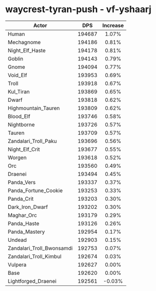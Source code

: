 # waycrest-tyran-push - vf-yshaarj
| Actor | DPS | Increase |
|---|:---:|:---:|
|Human|194687|1.07%|
|Mechagnome|194186|0.81%|
|Night_Elf_Haste|194178|0.81%|
|Goblin|194143|0.79%|
|Gnome|194094|0.77%|
|Void_Elf|193953|0.69%|
|Troll|193918|0.67%|
|Kul_Tiran|193869|0.65%|
|Dwarf|193818|0.62%|
|Highmountain_Tauren|193809|0.62%|
|Blood_Elf|193746|0.58%|
|Nightborne|193726|0.57%|
|Tauren|193709|0.57%|
|Zandalari_Troll_Paku|193696|0.56%|
|Night_Elf_Crit|193677|0.55%|
|Worgen|193618|0.52%|
|Orc|193560|0.49%|
|Draenei|193494|0.45%|
|Panda_Vers|193337|0.37%|
|Panda_Fortune_Cookie|193253|0.33%|
|Panda_Crit|193203|0.30%|
|Dark_Iron_Dwarf|193202|0.30%|
|Maghar_Orc|193179|0.29%|
|Panda_Haste|193126|0.26%|
|Panda_Mastery|192954|0.17%|
|Undead|192903|0.15%|
|Zandalari_Troll_Bwonsamdi|192753|0.07%|
|Zandalari_Troll_Kimbul|192674|0.03%|
|Vulpera|192627|0.00%|
|Base|192620|0.00%|
|Lightforged_Draenei|192561|-0.03%|
